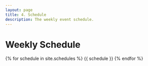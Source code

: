 ```yaml
---
layout: page
title: 4. Schedule
description: The weekly event schedule.
---
```


# Weekly Schedule

{% for schedule in site.schedules %}
{{ schedule }}
{% endfor %}
